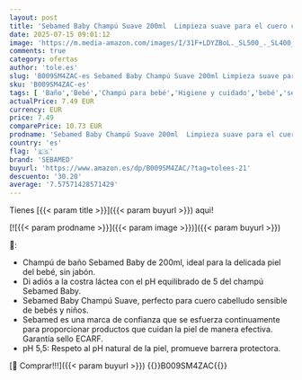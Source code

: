 ```yaml
---
layout: post
title: 'Sebamed Baby Champú Suave 200ml  Limpieza suave para el cuero cabelludo delicado y cabello fino del bebé'
date: 2025-07-15 09:01:12
image: 'https://m.media-amazon.com/images/I/31F+LDYZBoL._SL500_._SL400_.jpg'
comments: true
category: ofertas
author: 'tole.es'
slug: 'B009SM4ZAC-es Sebamed Baby Champú Suave 200ml Limpieza suave para el...'
sku: 'B009SM4ZAC-es'
tags: [ 'Baño','Bebé','Champú para bebé','Higiene y cuidado','bebé','sebamed','🇪🇸', ]
actualPrice: 7.49 EUR
currency: EUR
price: 7.49
comparePrice: 10.73 EUR
prodname: 'Sebamed Baby Champú Suave 200ml  Limpieza suave para el cuero cabelludo delicado y cabello fino del bebé'
country: 'es'
flag: '🇪🇸'
brand: 'SEBAMED'
buyurl: 'https://www.amazon.es/dp/B009SM4ZAC/?tag=tolees-21'
descuento: '30.20'
average: '7.57571428571429'
---
```


Tienes [{{< param title >}}]({{< param buyurl >}}) aqui!

[![{{< param prodname >}}]({{< param image >}})]({{< param buyurl >}})

🔎:

- Champú de baño Sebamed Baby de 200ml, ideal para la delicada piel del bebé, sin jabón.
- Di adiós a la costra láctea con el pH equilibrado de 5 del champú Sebamed Baby.
- Sebamed Baby Champú Suave, perfecto para cuero cabelludo sensible de bebés y niños.
- Sebamed es una marca de confianza que se esfuerza continuamente para proporcionar productos que cuidan la piel de manera efectiva. Garantía sello ECARF.
- pH 5,5: Respeto al pH natural de la piel, promueve barrera protectora.

[🛒 Comprar!!!]({{< param buyurl >}})
{{<world>}}B009SM4ZAC{{</world>}}
